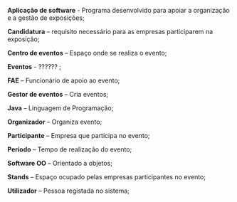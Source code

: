 **Aplicação de software** - Programa desenvolvido para apoiar a organização e a gestão de exposições;

**Candidatura** – requisito necessário para as empresas participarem na exposição;

**Centro de eventos** – Espaço onde se realiza o evento;

**Eventos** - ?????? ;

**FAE** – Funcionário de apoio ao evento;

**Gestor de eventos** – Cria eventos;

**Java** – Linguagem de Programação;

**Organizador** – Organiza evento;

**Participante** – Empresa que participa no evento;

**Período** – Tempo de realização do evento;

**Software OO** – Orientado a objetos;

**Stands** – Espaço ocupado pelas empresas participantes no evento;

**Utilizador** – Pessoa registada no sistema;